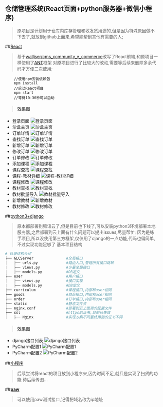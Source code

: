 ## 仓储管理系统(React页面+python服务器+微信小程序)

>原项目是计划用于仓库内库存管理和收发货用途的,但是因为特殊原因做不下去了,就放到github上面来,希望能帮到其他有需要的人;
>


##[React](./cms_community_e_commerce)
>基于[walljser/cms_community_e_commerce](https://github.com/walljser/cms_community_e_commerce)改写了React前端,和原项目一样使用了[ANT](https://ant.design/docs/react/introduce-cn)框架
>对原项目进行了比较大的改动,需要等后续来删除多余代码才方便二次使用;

>
```
	//使用npm安装依赖包
	npm install
	//启动React项目
	npm start
	//等待10-30秒可以启动
```

>#### 效果图
* 登录页面 
![登录页面](https://raw.githubusercontent.com/anmac/GLC/master/screenshot/login.png)
* 沙盒主页 
![沙盒主页](https://raw.githubusercontent.com/anmac/GLC/master/screenshot/dashboard.png)
* 订单详情 
![订单详情](https://raw.githubusercontent.com/anmac/GLC/master/screenshot/order_find_desc.png)
* 查找订单 
![查找订单](https://raw.githubusercontent.com/anmac/GLC/master/screenshot/order_find.png)
* 新增订单 
![新增订单](https://raw.githubusercontent.com/anmac/GLC/master/screenshot/order_add.png)
* 修改订单 
![修改订单](https://raw.githubusercontent.com/anmac/GLC/master/screenshot/order_modify.png)
* 订单修改 
![订单修改](https://raw.githubusercontent.com/anmac/GLC/master/screenshot/order_modify.png)
* 添加课程 
![添加课程](https://raw.githubusercontent.com/anmac/GLC/master/screenshot/cur_add.png)
* 课程查找 
![课程查找](https://raw.githubusercontent.com/anmac/GLC/master/screenshot/cur_find.png)
* 课程-教材详细 
![课程-教材详细](https://raw.githubusercontent.com/anmac/GLC/master/screenshot/cur_goods_desc.png)
* 课程修改 
![课程修改](https://raw.githubusercontent.com/anmac/GLC/master/screenshot/cur_modify.png)
* 教材查找 
![教材查找](https://raw.githubusercontent.com/anmac/GLC/master/screenshot/goods_find.png)
* 教材批量导入 
![教材批量导入](https://raw.githubusercontent.com/anmac/GLC/master/screenshot/goods_insert_list.png)
* 新增教材 
![新增教材](https://raw.githubusercontent.com/anmac/GLC/master/screenshot/goods_insert.png)
* 教材修改 
![教材修改](https://raw.githubusercontent.com/anmac/GLC/master/screenshot/goods_modify.png)





##[python3+django](./GLCServer)
>原本都部署到腾讯云了,但是目前也下线了,可以安装python3环境部署本地服务器,之后部署到云上面有什么问题可以提出issues,尽量帮忙;
>因为是练手项目,所以没使用第三方框架,仅仅用了django的一点功能,代码也偏简单,不过实现功能足够了
>基本项目结构
>
```py
# 目录结构介绍
├── GLCServer               #全局接口
|   ├── urls.py             #路由入口,管理所有接口跳转           
|   ├── views.py            #少量全局接口           
|   ├── models.py           #DB定义           
├── user                    #用户接口
|   ├── views.py            #接口实现
|   ├── models.py           #DB定义 
├── curriculum              #课程接口,内部和user相同
├── goods                   #商品接口,内部和user相同
├── order                   #订单接口,内部和user相同
├── static                  #静态文件夹
├── nginx.conf              #部署到云上面用的配置文件
├── ssl                     #https的证书,目前已失效
|   ├── Nginx               #实现方案不同最终用到的证书不同
```
>#### 效果图
* django接口列表
![django接口列表](https://raw.githubusercontent.com/anmac/GLC/master/screenshot/django.png)
* PyCharm配置1 
![PyCharm配置1](https://raw.githubusercontent.com/anmac/GLC/master/screenshot/add_django_server.png)
* PyCharm配置2 
![PyCharm配置2](https://raw.githubusercontent.com/anmac/GLC/master/screenshot/add_django_collocation.png)

##[小程序](./GlcSmart)
>后续尝试将react的项目放到小程序来,因为时间不足,就只是实现了扫货的功能
>待后续传图...

##[**paw**](./GLCIntface.paw)
>可以使用paw测试接口,记得把域名改为ip地址


